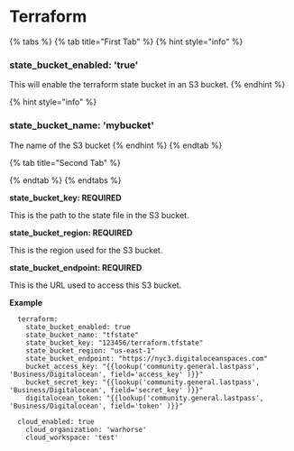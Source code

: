 # Terraform

{% tabs %}
{% tab title="First Tab" %}
{% hint style="info" %}
### **state\_bucket\_enabled: 'true'**

This will enable the terraform state bucket in an S3 bucket.
{% endhint %}

{% hint style="info" %}
### **state\_bucket\_name: 'mybucket'**

The name of the S3 bucket
{% endhint %}
{% endtab %}

{% tab title="Second Tab" %}

{% endtab %}
{% endtabs %}

**state\_bucket\_key: REQUIRED**

This is the path to the state file in the S3 bucket.

**state\_bucket\_region: REQUIRED**

This is the region used for the S3 bucket.

**state\_bucket\_endpoint: REQUIRED**

This is the URL used to access this S3 bucket.

**Example**

```
  terraform:
    state_bucket_enabled: true
    state_bucket_name: "tfstate"
    state_bucket_key: "123456/terraform.tfstate"
    state_bucket_region: "us-east-1"
    state_bucket_endpoint: "https://nyc3.digitaloceanspaces.com"
    bucket_access_key: "{{lookup('community.general.lastpass', 'Business/Digitalocean', field='access_key' )}}"
    bucket_secret_key: "{{lookup('community.general.lastpass', 'Business/Digitalocean', field='secret_key' )}}"
    digitalocean_token: "{{lookup('community.general.lastpass', 'Business/Digitalocean', field='token' )}}"
```



```
  cloud_enabled: true
    cloud_organization: 'warhorse'
    cloud_workspace: 'test'
```
